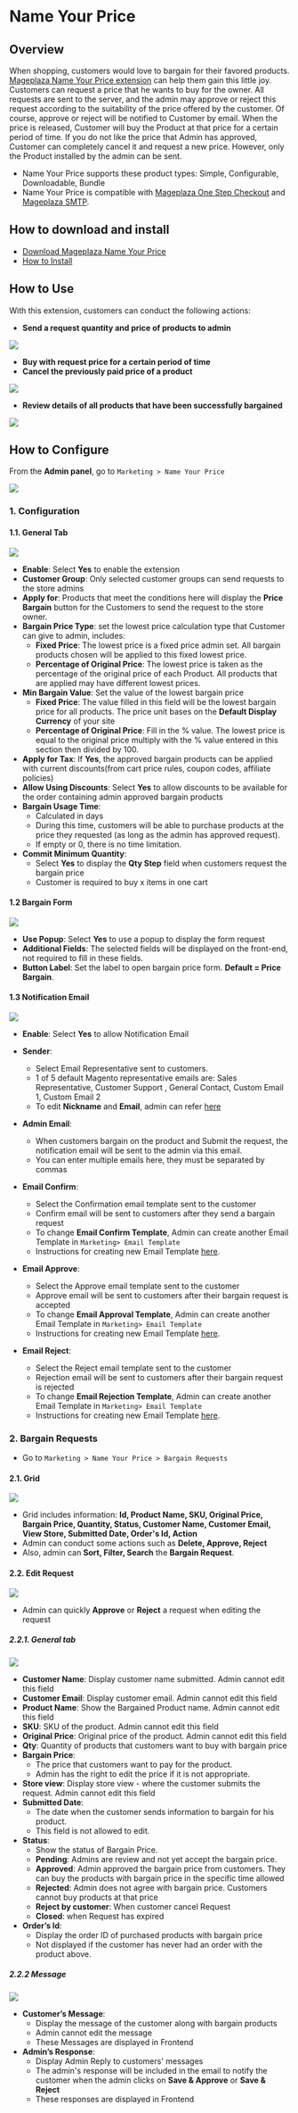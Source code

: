 # Name Your Price

## Overview

When shopping, customers would love to bargain for their favored products. [Mageplaza Name Your Price extension](https://www.mageplaza.com/magento-2-name-your-price/) can help them gain this little joy. Customers can request a price that he wants to buy for the owner. All requests are sent to the server, and the admin may approve or reject this request according to the suitability of the price offered by the customer. Of course, approve or reject will be notified to Customer by email. When the price is released, Customer will buy the Product at that price for a certain period of time. If you do not like the price that Admin has approved, Customer can completely cancel it and request a new price. However, only the Product installed by the admin can be sent.

- Name Your Price supports these product types: Simple, Configurable, Downloadable, Bundle
- Name Your Price is compatible with [Mageplaza One Step Checkout](https://www.mageplaza.com/magento-2-one-step-checkout-extension/) and [Mageplaza SMTP](https://www.mageplaza.com/magento-2-smtp/).

## How to download and install

- [Download Mageplaza Name Your Price](https://www.mageplaza.com/magento-2-name-your-price/)
- [How to Install](https://www.mageplaza.com/install-magento-2-extension/)


## How to Use

With this extension, customers can conduct the following actions:
- **Send a request quantity and price of products to admin**

![](https://i.imgur.com/skUc8Qy.png)

- **Buy with request price for a certain period of time**
- **Cancel the previously paid price of a product**

![](https://i.imgur.com/BVOkF7G.png)

- **Review details of all products that have been successfully bargained**

![](https://i.imgur.com/FZPlAnO.png)

## How to Configure

From the **Admin panel**, go to `Marketing > Name Your Price`

![](https://i.imgur.com/FK7fEc5.png)


### 1. Configuration

#### 1.1. General Tab

![](https://i.imgur.com/anThjqB.png)

- **Enable**: Select **Yes** to enable the extension
- **Customer Group**: Only selected customer groups can send requests to the store admins
- **Apply for**: Products that meet the conditions here will display the **Price Bargain** button for the Customers to send the request to the store owner.
- **Bargain Price Type**: set the lowest price calculation type that Customer can give to admin, includes:
  - **Fixed Price**: The lowest price is a fixed price admin set. All bargain products chosen will be applied to this fixed lowest price. 
  - **Percentage of Original Price**: The lowest price is taken as the percentage of the original price of each Product. All products that are applied may have different lowest prices. 
- **Min Bargain Value**: Set the value of the lowest bargain price
  - **Fixed Price**: The value filled in this field will be the lowest bargain price for all products. The price unit bases on the **Default Display Currency** of your site
  - **Percentage of Original Price**: Fill in the % value. The lowest price is equal to the original price multiply with the % value entered in this section then divided by 100.
- **Apply for Tax**: If **Yes**, the approved bargain products can be applied with current discounts(from cart price rules, coupon codes, affiliate policies)
- **Allow Using Discounts**: Select **Yes** to allow discounts to be available for the order containing admin approved bargain products
- **Bargain Usage Time**:
  - Calculated in days
  - During this time, customers will be able to purchase products at the price they requested (as long as the admin has approved request).
  - If empty or 0, there is no time limitation.
- **Commit Minimum Quantity**:
  - Select **Yes** to display the **Qty Step** field when customers request the bargain price
  - Customer is required to buy x items in one cart
  
  
#### 1.2 Bargain Form

![](https://i.imgur.com/brXTdL2.png)

  - **Use Popup**: Select **Yes** to use a popup to display the form request
  - **Additional Fields**: The selected fields will be displayed on the front-end, not required to fill in these fields.
  - **Button Label**: Set the label to open bargain price form. **Default = Price Bargain**.
  
  
#### 1.3 Notification Email

![](https://i.imgur.com/DOVTAG4.png)

- **Enable**: Select **Yes** to allow Notification Email

- **Sender**:
  - Select Email Representative sent to customers.
  - 1 of 5 default Magento representative emails are: Sales Representative, Customer Support , General Contact, Custom Email 1, Custom Email 2
  - To edit **Nickname** and **Email**, admin can refer [here](https://www.mageplaza.com/kb/how-change-store-email-addresses-magento-2.html)
  
- **Admin Email**:
  - When customers bargain on the product and Submit the request, the notification email will be sent to the admin via this email.
  - You can enter multiple emails here, they must be separated by commas
  
- **Email Confirm**:
  - Select the Confirmation email template sent to the customer
  - Confirm email will be sent to customers after they send a bargain request
  - To change **Email Confirm Template**, Admin can create another Email Template in `Marketing> Email Template`
  - Instructions for creating new Email Template [here](https://www.mageplaza.com/kb/how-to-customize-email-template-transactional-email-magento-2.html).
  
- **Email Approve**:
  - Select the Approve email template sent to the customer
  - Approve email will be sent to customers after their bargain request is accepted
  - To change **Email Approval Template**, Admin can create another Email Template in `Marketing> Email Template`
  - Instructions for creating new Email Template [here](https://www.mageplaza.com/kb/how-to-customize-email-template-transactional-email-magento-2.html).
  
- **Email Reject**:
  - Select the Reject email template sent to the customer
  - Rejection email will be sent to customers after their bargain request is rejected
  - To change **Email Rejection Template**, Admin can create another Email Template in `Marketing> Email Template`
  - Instructions for creating new Email Template [here](https://www.mageplaza.com/kb/how-to-customize-email-template-transactional-email-magento-2.html).
  
  
### 2. Bargain Requests

- Go to `Marketing > Name Your Price > Bargain Requests`

#### 2.1. Grid

![](https://i.imgur.com/V6NKO5A.png)

- Grid includes information: **Id, Product Name, SKU, Original Price, Bargain Price, Quantity, Status, Customer Name, Customer Email, View Store, Submitted Date, Order's Id, Action**
- Admin can conduct some actions such as **Delete, Approve, Reject**
- Also, admin can **Sort, Filter, Search** the **Bargain Request**.


#### 2.2. Edit Request

![](https://i.imgur.com/sqAlXsH.png)

- Admin can quickly **Approve** or **Reject** a request when editing the request

##### 2.2.1. General tab

![](https://i.imgur.com/AX59S3C.png)

- **Customer Name**: Display customer name submitted. Admin cannot edit this field
- **Customer Email**: Display customer email. Admin cannot edit this field
- **Product Name**: Show the Bargained Product name. Admin cannot edit this field
- **SKU**: SKU of the product. Admin cannot edit this field
- **Original Price**: Original price of the product. Admin cannot edit this field
- **Qty**: Quantity of products that customers want to buy with bargain price
- **Bargain Price**:
  - The price that customers want to pay for the product.
  - Admin has the right to edit the price if it is not appropriate.
- **Store view**: Display store view - where the customer submits the request. Admin cannot edit this field
- **Submitted Date**:
  - The date when the customer sends information to bargain for his product.
  - This field is not allowed to edit.
- **Status**:
  - Show the status of Bargain Price.
  - **Pending**: Admins are review and not yet accept the bargain price.
  - **Approved**: Admin approved the bargain price from customers. They can buy the products with bargain price in the specific time allowed
  - **Rejected**: Admin does not agree with bargain price. Customers cannot buy products at that price
  - **Reject by customer**: When customer cancel Request
  - **Closed**: when Request has expired
- **Order’s Id**:
  - Display the order ID of purchased products with bargain price 
  - Not displayed if the customer has never had an order with the product above.


##### 2.2.2 Message

![](https://i.imgur.com/6x4SdEn.png)

- **Customer’s Message**:
  - Display the message of the customer along with bargain products
  - Admin cannot edit the message
  - These Messages are displayed in Frontend
- **Admin’s Response**:
  - Display Admin Reply to customers' messages 
  - The admin's response will be included in the email to notify the customer when the admin clicks on **Save & Approve** or **Save & Reject**
  - These responses are displayed in Frontend
